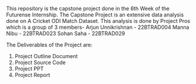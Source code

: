 This repository is the capstone project done in the 6th Week of the Futurense Internship.
The Capstone Project is an extensive data analysis done on A Cricket ODI Match Dataset.
This analysis is done by Project Pros which is a group of 3 members-
Arjun Unnikrishnan - 22BTRAD004
Manna Nibu - 22BTRAD023
Sohan Saha -  22BTRAD029

The Deliverables of the Project are:
1. Project Outline Document
2. Project Source Code
3. Project PPT
4. Project Report

